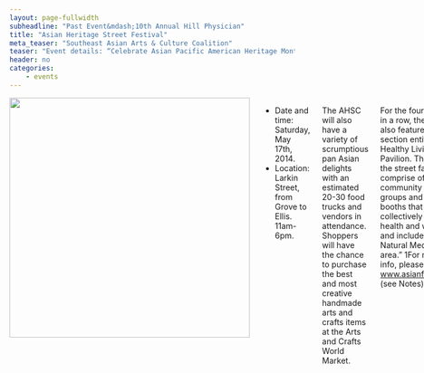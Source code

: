 ```yaml
---
layout: page-fullwidth
subheadline: "Past Event&mdash;10th Annual Hill Physician"
title: "Asian Heritage Street Festival"
meta_teaser: "Southeast Asian Arts & Culture Coalition"
teaser: "Event details: “Celebrate Asian Pacific American Heritage Month at the10th Annual Asian Heritage Street Celebration on Saturday, May 17, 2014 from 11 a.m. to 6 p.m. in front of the Asian Art Museum, leading up to the Little Saigon District in San Francisco. Street fair goers will have the chance to learn how to cook delicious pan Asian dishes at the AHSC cooking demonstration stage located at Ellis and Larkin Streets, by celebrity chefs including Martin Yan."
header: no
categories:
    - events
---
```

<!--more-->
<div class="small-12 columns" style="padding: 0px; border-bottom: none;" markdown="1">

<img width="424" src="{{ site.urlimg }}/seaacc-logo.png">

- Date and time: Saturday, May 17th, 2014.
- Location: Larkin Street, from Grove to Ellis. 11am-6pm.

The AHSC will also have a variety of scrumptious pan Asian delights with an estimated 20-30 food trucks and vendors in attendance. Shoppers will have the chance to purchase the best and most creative handmade arts and crafts items at the Arts and Crafts World Market.  

For the fourth year in a row, the fair will also feature a health section entitled Healthy Living Pavilion. This area of the street fair will comprise of many community health groups and sponsor booths that will collectively promote health and wellness and include a Natural Medicine area.” 1For more info, please visit: www.asianfairsf.com (see Notes)

SEAACC is proud to host two major events at the festival:

### Faces of Asia Cultural Procession

The Faces of Asia Cultural Procession is a grand element of the street celebration comprising of more than 20 bay area organizations parading through the festival dressed in cultural attire. The purpose of the procession is to expose the raw beauty and traditional significance of the Asian identities that represent the people of the SF Bay Area. Because the procession was so successful previous years, participants will be able to win cash prizes and trophies again this year in the four categories:

- Largest Contingent (based purely upon number of participants)
- Most Colorful Contingent
- Most Spirited Contingent
- Best Musical Contingent

For more information on the Faces of Asia Cultural Procession and how to participate, please visit: http://asianfairsf.com/activities/faces-of-asia/

### SEAACC Cultural Showcase

Located inside the eminent Asian Art Museum, SEAACC hosts a cultural performance that showcase the traditional arts and culture of various Southeast Asian ethnicities through music, song, and dance. Different organizations from all over the SF Bay Area come together to share their cultural story with the goal of preserving and promoting their traditional heritage. Participating community organizations include:

- Au Co Vietnamese Cultural Center
- Angkor Dance Troup
- Burmese Youth Association
- International Lao New Year Festival (ILNYF)
- Khmer Angkor Dance Troupe
- Lao Seri Association
- Laotian American National Alliance (LANA)
- Samaki Project
- Thai Cultural Center at Berkeley Thai Temple
- Wat Lao Rattanaram

For more information on the Cultural Showcase inside the Asian Art Museum, please contact Hang Le To at hangleto999@gmail.com

<span style="font-style: italic; color: #888888;"><sup>1</sup>Notes: Social media kit, Asian Heritage Street Celebration website – http://asianfairsf.com/media/ahsc-social-media-kit/</span>


{% include next-previous-post-in-category %}

</div>
